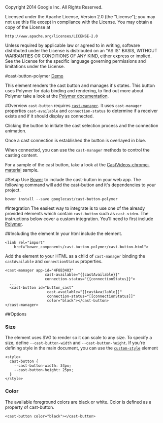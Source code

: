 Copyright 2014 Google Inc. All Rights Reserved.

Licensed under the Apache License, Version 2.0 (the "License");
you may not use this file except in compliance with the License.
You may obtain a copy of the License at

    http://www.apache.org/licenses/LICENSE-2.0

Unless required by applicable law or agreed to in writing, software
distributed under the License is distributed on an "AS IS" BASIS,
WITHOUT WARRANTIES OR CONDITIONS OF ANY KIND, either express or implied.
See the License for the specific language governing permissions and
limitations under the License.

#cast-button-polymer
[Demo](http://googlecast.github.io/cast-button-polymer/demo.html)

This element renders the cast button and manages it's states.  This button uses Polymer for data 
binding and rendering, to find out more about Polymer take a look at the 
[Polymer documentation](https://www.polymer-project.org).

#Overview
`cast-button` requires [`cast-manager`](http://github.com/googlecast/cast-manager-polymer).  It 
uses `cast-manager` properties `cast-available` and 
`connection-status` to determine if a receiver exists and if it should display as connected.

Clicking the button to initiate the cast selection process and the connection animation.

Once a cast connection is established the button is overlayed in blue.

When connected, you can use the `cast-manager` methods to control the casting content.

For a sample of the cast button, take a look at the 
[CastVideos-chrome-material](https://github.com/googlecast/CastVideos-chrome-material) sample.

#Setup
Use [Bower](http://bower.io/) to include the cast-button in your web app.  The following command 
will add the cast-button and it's dependencies to your project.

    bower install --save googlecast/cast-button-polymer

#Integration
The easiest way to integrate is to use one of the already provided elements which contain 
`cast-button` such as `cast-video`.  The instructions below cover a custom integration.  You'll need to 
first include 
[Polymer](https://www.polymer-project.org/).

##Including the element
In your html include the element.

    <link rel="import"
        href="bower_components/cast-button-polymer/cast-button.html">


Add the element to your HTML as a child of `cast-manager` binding the `castAvailable` and 
`connectionStatus` properties.

    <cast-manager app-id="4F8B3483"
                      cast-available="{{castAvailable}}"
                      connection-status="{{connectionStatus}}">
      ...
      <cast-button id="button_cast"
                       cast-available="[[castAvailable]]"
                       connection-status="[[connectionStatus]]"
                       color="black"></cast-button>
    </cast-manager>

##Options

### Size
The element uses SVG to render so it can scale to any size.  To specify a size, define 
`--cast-button-width` and `--cast-button-height`.  If you're defining style in the main document,
 you can use the [`custom-style`](https://www.polymer-project.org/1.0/docs/devguide/styling.html#custom-style) element

    <style>
      cast-button {
        --cast-button-width: 34px;
        --cast-button-height: 25px;
      }
    </style>  

### Color
The available foreground colors are black or white.  Color is defined as a 
property of cast-button.

    <cast-button color="black"></cast-button>
    
